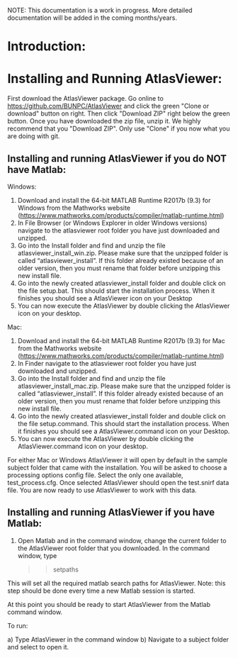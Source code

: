 
NOTE: This documentation is a work in progress. More detailed documentation will be added in the coming months/years.


Introduction:
=============


Installing and Running AtlasViewer:
===================================
First download the AtlasViewer package. Go online to https://github.com/BUNPC/AtlasViewer and click the green "Clone or download" button on right. Then click "Download ZIP" right below the green button. Once you have downloaded the zip file, unzip it. We highly recommend that you "Download ZIP". Only use "Clone" if you now what you are doing with git.


Installing and running AtlasViewer if you do NOT have Matlab:
------------------------------------------------------------

Windows:

1. Download and install the 64-bit MATLAB Runtime R2017b (9.3) for Windows from the Mathworks website (https://www.mathworks.com/products/compiler/matlab-runtime.html)
1. In File Browser (or Windows Explorer in older Windows versions) navigate to the atlasviewer root folder you have just downloaded and unzipped. 
1. Go into the Install folder and find and unzip the file atlasviewer_install_win.zip. Please make sure that the unzipped folder is called “atlasviewer_install”. If this folder already existed because of an older version, then you must rename that folder before unzipping this new install file.
1. Go into the newly created atlasviewer_install folder and double click on the file setup.bat. This should start the installation process. When it finishes you should see a AtlasViewer icon on your Desktop
1. You can now execute the AtlasViewer by double clicking the AtlasViewer icon on your desktop.


Mac:

1. Download and install the 64-bit MATLAB Runtime R2017b (9.3) for Mac from the Mathworks website (https://www.mathworks.com/products/compiler/matlab-runtime.html)
1. In Finder navigate to the atlasviewer root folder you have just downloaded and unzipped. 
1. Go into the Install folder and find and unzip the file atlasviewer_install_mac.zip. Please make sure that the unzipped folder is called “atlasviewer_install”. If this folder already existed because of an older version, then you must rename that folder before unzipping this new install file.
1. Go into the newly created atlasviewer_install folder and double click on the file setup.command. This should start the installation process. When it finishes you should see a AtlasViewer.command icon on your Desktop. 
1. You can now execute the AtlasViewer by double clicking the AtlasViewer.command icon on your desktop.

For either Mac or Windows AtlasViewer it will open by default in the sample subject folder that came with the installation. You will be asked to choose a processing options config file. Select the only one available, test_process.cfg. Once selected AtlasViewer should open the test.snirf data file. You are now ready to use AtlasViewer to work with this data. 


Installing and running AtlasViewer if you have Matlab:
------------------------------------------------------

1. Open Matlab and in the command window, change the current folder to the AtlasViewer root folder that you downloaded. In the command window, type

   >> setpaths

This will set all the required matlab search paths for AtlasViewer. Note: this step should be done every time a new Matlab session is started. 

At this point you should be ready to start AtlasViewer from the Matlab command window. 

To run:

a) Type AtlasViewer in the command window
b) Navigate to a subject folder and select to open it. 

